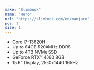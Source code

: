 ```yaml
---
make: "Slimbook"
name: "Hero"
url: "https://slimbook.com/en/manjaro"
pos: 1
size: 1
---
```

* Core I7-13620H
* Up to 64GB 5200MHz DDR5
* Up to 4TB NVMe SSD
* GeForce RTX™ 4060 8GB
* 15.6" Display, 2560x1440 165Hz
